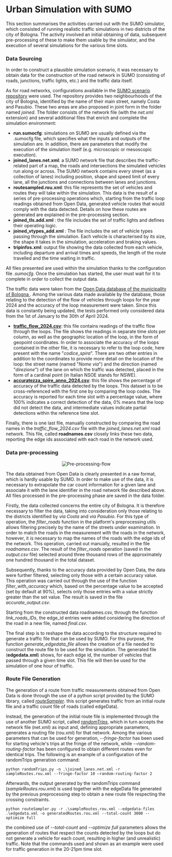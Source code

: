 # Urban Simulation with SUMO 

This section summarises the activities carried out with the SUMO simulator, which consisted of running realistic traffic simulations in two districts of the city of Bologna. The activity involved an initial obtaining of data, subsequent pre-processing of these to make them usable by the simulator, and the execution of several simulations for the various time slots.

### Data Sourcing  
In order to construct a plausible simulation scenario, it was necessary to obtain data for the construction of the road network in SUMO (consisting of roads, junctions, traffic lights, etc.) and the traffic data itself. 

As for road networks, configurations available in the [SUMO scenario repository](https://github.com/DLR-TS/sumo-scenarios/tree/main) were used. The repository provides two neighbourhoods of the city of Bologna, identified by the name of their main street, namely Costa and Pasubio. These two areas are also proposed in joint form in the folder named *joined*. The folder consists of the network file (with the *net.xml* extension) and several additional files that enrich and complete the simulation environment:
- **run.sumocfg**: simulations on SUMO are usually defined via the .sumocfg file, which specifies what the inputs and outputs of the simulation are. In addition, there are parameters that modify the execution of the simulation itself (e.g. microscopic or mesoscopic execution).
- **joined_lanes.net.xml**: a SUMO network file that describes the traffic-related part of a map, the roads and intersections the simulated vehicles run along or across. The SUMO network contains every street (as a collection of lanes) including position, shape and speed limit of every lane, all the junctions and connections between lanes and junctions. 
- **routesampled.rou.xml**: this file represents the set of vehicles and routes they will take within the simulation. This data is the result of a series of pre-processing operations which, starting from the traffic loop readings obtained from Open Data, generated vehicle routes that would comply with the data detected. Details on how these routes are generated are explained in the pre-processing section.
- **joined_tls.add.xml** : the file includes the set of traffic lights and defines their operating logic.
- **joined_vtypes_add.xml** : The file includes the set of vehicle types passing through the simulation. Each vehicle is characterised by its size, the shape it takes in the simulation, acceleration and braking values.
- **tripinfos.xml**: output file showing the data collected from each vehicle, including departure and arrival times and speeds, the length of the route travelled and the time waiting in traffic.

All files presented are used within the simulation thanks to the configuration file *.sumocfg*. Once the simulation has started, the user must wait for it to complete in order to collect the output data.

The traffic data were taken from the [Open Data database of the municipality of Bologna ](https://opendata.comune.bologna.it/pages/home/). Among the various data made available by the database, those relating to the detection of the flow of vehicles through loops for the year 2024 and the accuracy of the loop measurement were taken. Since this data is constantly being updated, the tests performed only considered data from the 1st of January to the 30th of April 2024.
- [**traffic_flow_2024.csv**](https://opendata.comune.bologna.it/explore/dataset/rilevazione-flusso-veicoli-tramite-spire-anno-2024/information/?disjunctive.codice_spira&disjunctive.tipologia&disjunctive.nome_via&disjunctive.stato&sort=data): this file contains readings of the traffic flow through the loops. The file shows the readings in separate time slots per column, as well as the geographic location of the loop, in the form of geopoint coordinates. In order to associate the accuracy of the loops contained in the other file, it is necessary to refer to the loop code, here present with the name "*codice_spira*". There are two other entries in addition to the coordinates to provide more detail on the location of the loop: the street name (named "*Nome via*") and the direction (named "*direzione*") of the lane on which the traffic was detected, placed in the form of a cardinal point (in Italian NSOE stands for NSWE).
- [**accuratezza_spire_anno_2024.csv**](https://opendata.comune.bologna.it/explore/dataset/accuratezza-spire-anno-2024/information/?disjunctive.codice_spira_2): this file shows the percentage of accuracy of the traffic data detected by the loops. This dataset is to be cross-referenced with the first one by comparing the loop codes. The accuracy is reported for each time slot with a percentage value, where 100% indicates a correct detection of the data, 0% means that the loop did not detect the data, and intermediate values indicate partial detections within the reference time slot.

Finally, there is one last file, manually constructed by comparing the road names in the *traffic_flow_2024.csv* file with the *joined_lanes.net.xml* road network. This file, called **roadnames.csv** closely links these two data, reporting the edge ids associated with each road in the network used.
### Data pre-processing 

<figure align="center">
  <img
  src="https://github.com/user-attachments/assets/0be33d1e-c6f2-4fa9-bde1-a200f2984561"
  alt="Pre-processing-flow">
</figure>


The data obtained from Open Data is clearly presented in a raw format, which is hardly usable by SUMO. In order to make use of the data, it is necessary to extrapolate the car count information for a given lane and associate it with the lane identifier in the road network file described above. All files processed in the pre-processing phase are saved in the data folder.

Firstly, the data collected concerns the entire city of Bologna. It is therefore necessary to filter the data, taking into consideration only those relating to the districts identified by *via Costa* and *via Pasubio*. 
For this type of operation, the *filter_roads* function in the platform's preprocessing utils allows filtering precisely by the name of the streets under examination. In order to match the roads in the measurement with the roads in the network, however, it is necessary to map the names of the roads with the edge ids of the network. This operation, carried out manually, resulted in the file *roadnames.csv*. The result of the *filter_roads* operation (saved in the *output.csv* file) selected around three thousand rows of the approximately one hundred thousand in the total dataset. 

Subsequently, thanks to the accuracy data provided by Open Data, the data were further filtered, selecting only those with a certain accuracy value. This operation was carried out through the use of the function *filter_with_accuracy* which, based on the percentage value to be accepted (set by default at 90%), selects only those entries with a value strictly greater than the set value. The result is saved in the file *accurate_output.csv*. 

Starting from the constructed data roadnames.csv, through the function *link_roads_IDs*, the edge_id entries were added considering the direction of the road in a new file, named *final.csv*.

The final step is to reshape the data according to the structure required to generate a traffic file that can be used by SUMO. For this purpose, the function *generate_edgedata_file* allows the creation of a file needed to construct the route file to be used for the simulation. The generated file (**edgedata.xml**) shows, for each edge id, the number of vehicles that passed through a given time slot. This file will then be used for the simulation of one hour of traffic.

### Route File Generation

The generation of a route from traffic measurements obtained from Open Data is done through the use of a python script provided by the SUMO library, called [*routeSampler*](https://sumo.dlr.de/docs/Tools/Turns.html#routesamplerpy). this script generates traffic from an initial route file and a traffic count file of roads (called edgeData).

Instead, the generation of the initial route file is implemented through the use of another SUMO script, called [*randomTrips*](https://sumo.dlr.de/docs/Tools/Trip.html), which in turn accepts the network file (net.xml) as input and, defining appropriate parameters, generates a routing file (rou.xml) for that network. Among the various parameters that can be used for generation, *--fringe-factor* has been used for starting vehicle's trips at the fringe of the network, while *--random-routing-factor* has been configured to obtain different routes even for identical trips. The following is an example of a configuration of the randomTrips generation command:
```
python randomTrips.py -n .\joined_lanes.net.xml -r sampleRoutes.rou.xml --fringe-factor 10 –random-routing-factor 2
```
Afterwards, the output generated by the randomTrips command (*sampleRoutes.rou.xml*) is used together with the edgeData file generated by the previous preprocessing step to obtain a new route file respecting the crossing constraints.
```
python routeSampler.py -r .\sampleRoutes.rou.xml --edgedata-files .\edgedata.xml -o generatedRoutes.rou.xml --total-count 3000 --optimize full
```
the combined use of *--total-count* and *--optimize full* parameters allows the generation of routes that respect the counts detected by the loops but do not generate a vehicle for each count, resulting in higher (and unrealistic) traffic. Note that the commands used and shown as an example were used for traffic generation in the 20-21pm time slot.
